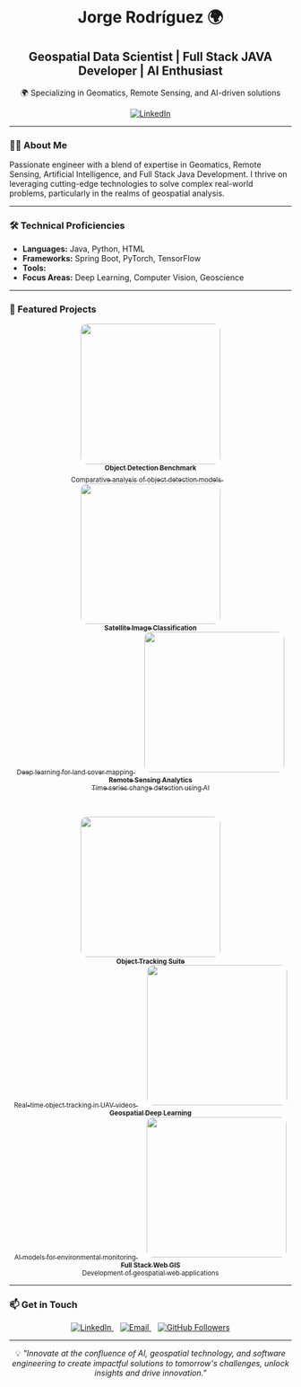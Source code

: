<h1 align="center">Jorge Rodríguez 🌍</h1>

<h2 align="center">Geospatial Data Scientist | Full Stack JAVA Developer | AI Enthusiast</h2>

<p align="center">🌍 Specializing in Geomatics, Remote Sensing, and AI-driven solutions</p>

<p align="center">
  <a href="https://www.linkedin.com/in/jrodrigueze/">
    <img src="https://img.shields.io/badge/LinkedIn-0077B5?style=for-the-badge&logo=linkedin&logoColor=white" alt="LinkedIn"/>
  </a>
</p>

<hr>

<h3>👨‍💻 About Me</h3>

<p>
Passionate engineer with a blend of expertise in Geomatics, Remote Sensing, Artificial Intelligence, and Full Stack Java Development. I thrive on leveraging cutting-edge technologies to solve complex real-world problems, particularly in the realms of geospatial analysis.
</p>

<hr>

<h3>🛠️ Technical Proficiencies</h3>

<ul>
  <li><b>Languages:</b> Java, Python, HTML</li>
  <li><b>Frameworks:</b> Spring Boot, PyTorch, TensorFlow</li>
  <li><b>Tools:</b> </li>
  <li><b>Focus Areas:</b> Deep Learning, Computer Vision, Geoscience</li>
</ul>

<hr>

<h3>🚀 Featured Projects</h3>

<p align="center">
  <a href="https://github.com/georaiser/16_ObjectDetectionBenchmark">
    <img src="https://github.com/georaiser/16_ObjectDetectionBenchmark/blob/master/comparative_video1.gif?raw=true" width="250px" style="border-radius:12px;"><br>
    <sub><b>Object Detection Benchmark</b><br>Comparative analysis of object detection models</sub>
  </a>
  &nbsp;&nbsp;&nbsp;
  <a href="https://github.com/usuario/proyecto2">
    <img src="https://github.com/usuario/proyecto2/blob/master/demo2.gif?raw=true" width="250px" style="border-radius:12px;"><br>
    <sub><b>Satellite Image Classification</b><br>Deep learning for land cover mapping</sub>
  </a>
  &nbsp;&nbsp;&nbsp;
  <a href="https://github.com/usuario/proyecto3">
    <img src="https://github.com/usuario/proyecto3/blob/master/demo3.gif?raw=true" width="250px" style="border-radius:12px;"><br>
    <sub><b>Remote Sensing Analytics</b><br>Time series change detection using AI</sub>
  </a>
</p>

<br>

<p align="center">
  <a href="https://github.com/usuario/proyecto4">
    <img src="https://github.com/usuario/proyecto4/blob/master/demo4.gif?raw=true" width="250px" style="border-radius:12px;"><br>
    <sub><b>Object Tracking Suite</b><br>Real-time object tracking in UAV videos</sub>
  </a>
  &nbsp;&nbsp;&nbsp;
  <a href="https://github.com/usuario/proyecto5">
    <img src="https://github.com/usuario/proyecto5/blob/master/demo5.gif?raw=true" width="250px" style="border-radius:12px;"><br>
    <sub><b>Geospatial Deep Learning</b><br>AI models for environmental monitoring</sub>
  </a>
  &nbsp;&nbsp;&nbsp;
  <a href="https://github.com/usuario/proyecto6">
    <img src="https://github.com/usuario/proyecto6/blob/master/demo6.gif?raw=true" width="250px" style="border-radius:12px;"><br>
    <sub><b>Full Stack Web GIS</b><br>Development of geospatial web applications</sub>
  </a>
</p>

<hr>

<h3>📫 Get in Touch</h3>

<p align="center">
  <a href="https://www.linkedin.com/in/jrodrigueze/">
    <img src="https://img.shields.io/badge/LinkedIn-0077B5?style=for-the-badge&logo=linkedin&logoColor=white" alt="LinkedIn"/>
  </a>
  &nbsp;&nbsp;
  <a href="mailto:jrodrigueze.info@gmail.com">
    <img src="https://img.shields.io/badge/Email-D14836?style=for-the-badge&logo=gmail&logoColor=white" alt="Email"/>
  </a>
  &nbsp;&nbsp;
  <a href="https://github.com/georaiser">
    <img src="https://img.shields.io/github/followers/georaiser?style=social" alt="GitHub Followers"/>
  </a>
</p>

<hr>

<p align="center">
  💡 <i>"Innovate at the confluence of AI, geospatial technology, and software engineering to create impactful solutions to tomorrow's challenges, unlock insights and drive innovation."</i>
</p>
